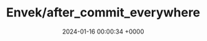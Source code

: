 ---
title: "Envek/after_commit_everywhere"
link: "https://github.com/Envek/after_commit_everywhere"
date: "2024-01-16 00:00:34 +0000"
description: "Use ActiveRecord transactional callbacks outside of models, literally everywhere in your application."
category: "github"
---